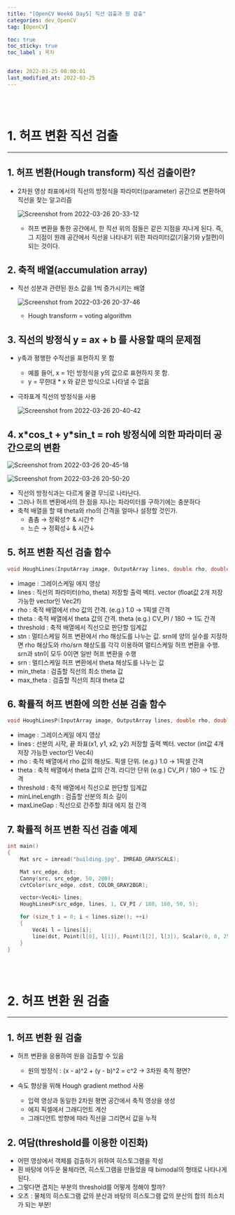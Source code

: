 ```yaml
---
title: "[OpenCV Week6 Day5] 직선 검출과 원 검출"
categories: dev_OpenCV
tag: [OpenCV]

toc: true
toc_sticky: true
toc_label : 목차


date: 2022-03-25 00:00:01
last_modified_at: 2022-03-25
---
```

<br>
<br>

# 1. 허프 변환 직선 검출 
---
## 1. 허프 변환(Hough transform) 직선 검출이란?
* 2차원 영상 좌표에서의 직선의 방정식을 파라미터(parameter) 공간으로 변환하여 직선을 찾는 알고리즘 
    
    ![Screenshot from 2022-03-26 20-33-12](https://user-images.githubusercontent.com/58837749/160237519-4be80abe-c358-4da4-aa23-a42a8e9b8f66.png)

    - 허프 변환을 통한 공간에서, 한 직선 위의 점들은 같은 지점을 지나게 된다. 즉, 그 지점이 원래 공간에서 직선을 나타내기 위한 파라미터값(기울기와 y절편)이 되는 것이다.

## 2. 축적 배열(accumulation array)
* 직선 성분과 관련된 원소 값을 1씩 증가시키는 배열 

    ![Screenshot from 2022-03-26 20-37-46](https://user-images.githubusercontent.com/58837749/160237680-3b6950df-0859-48ab-a4c5-2f4560c66109.png)

    - Hough transform = voting algorithm

## 3. 직선의 방정식 y = ax + b 를 사용할 때의 문제점 
* y축과 평행한 수직선을 표현하지 못 함 
    - 예를 들어, x = 1인 방정식을 y의 값으로 표현하지 못 함.
    - y = 무한대 * x 와 같은 방식으로 나타낼 수 없음
* 극좌표계 직선의 방정식을 사용 

    ![Screenshot from 2022-03-26 20-40-42](https://user-images.githubusercontent.com/58837749/160237765-f0f4e1f1-d2ca-4855-8717-38c4fdb9e959.png)

## 4. x\*cos_t + y\*sin_t = roh 방정식에 의한 파라미터 공간으로의 변환 

![Screenshot from 2022-03-26 20-45-18](https://user-images.githubusercontent.com/58837749/160237931-21befac8-08f1-4a33-8236-54d8cbed4d4e.png)

![Screenshot from 2022-03-26 20-50-20](https://user-images.githubusercontent.com/58837749/160238060-512c2e00-64f7-4dca-9eb4-ed1dda719b26.png)

* 직선의 방정식과는 다르게 물결 무늬로 나타난다. 
* 그러나 허프 변환에서의 한 점을 지나는 파라미터를 구하기에는 충분하다
* 축척 배열을 할 때 theta와 rho의 간격을 얼마나 설정할 것인가.
    - 촘촘 → 정확성↑ & 시간↑
    - 느슨 → 정확성↓ & 시간↓

## 5. 허프 변환 직선 검출 함수 
```cpp
void HoughLines(InputArray image, OutputArray lines, double rho, double theta, int threshold, double srn = 0, double stn = 0, double min_theta = 0, double max_theta = CV_PI);
```
* image : 그레이스케일 에지 영상
* lines : 직선의 파라미터(rho, theta) 저장할 출력 벡터. vector<Vec2f> (float값 2개 저장 가능한 vector인 Vec2f)
* rho : 축적 배열에서 rho 값의 간격. (e.g.) 1.0 → 1픽셀 간격
* theta : 축적 배열에서 theta 값의 간격. theta (e.g.) CV_PI / 180 → 1도 간격
* threshold : 축적 배열에서 직선으로 판단할 임계값
* stn : 멀티스케일 허프 변환에서 rho 해상도를 나누는 값. srn에 양의 실수를 지정하면 rho 해상도와 rho/srn 해상도를 각각 이용하여 멀티스케일 허프 변환을 수행. srn과 stn이 모두 0이면 일반 허프 변환을 수행 
* srn : 멀티스케일 허프 변환에서 theta 해상도를 나누는 값 
* min_theta : 검출할 직선의 최소 theta 값
* max_theta : 검출할 직선의 최대 theta 값 


## 6. 확률적 허프 변환에 의한 선분 검출 함수
```cpp
void HoughLinesP(InputArray image, OutputArray lines, double rho, double theta, int threshold, double minLineLength = 0, double maxLineGap = 0);
```
* image : 그레이스케일 에지 영상
* lines : 선분의 시작, 끝 좌표(x1, y1, x2, y2) 저장할 출력 벡터. vector<Vec4i> (int값 4개 저장 가능한 vector인 Vec4i)
* rho : 축적 배열에서 rho 값의 해상도. 픽셀 단위. (e.g.) 1.0 → 1픽셀 간격
* theta : 축적 배열에서 theta 값의 간격. 라디안 단위 (e.g.) CV_PI / 180 → 1도 간격
* threshold : 축적 배열에서 직선으로 판단할 임계값
* minLineLength : 검출할 선분의 최소 길이
* maxLineGap : 직선으로 간주할 최대 에지 점 간격

## 7. 확률적 허프 변환 직선 검출 예제 
```cpp
int main()
{
    Mat src = imread("building.jpg", IMREAD_GRAYSCALE);

    Mat src_edge, dst;
    Canny(src, src_edge, 50, 200);
    cvtColor(src_edge, cdst, COLOR_GRAY2BGR);

    vector<Vec4i> lines;
    HoughLinesP(src_edge, lines, 1, CV_PI / 180, 160, 50, 5);

    for (size_t i = 0; i < lines.size(); ++i)
    {
        Vec4i l = lines[i];
        line(dst, Point(l[0], l[1]), Point(l[2], l[3]), Scalar(0, 0, 255), 2, LINE_AA);
    }
}
```
<br>
<br>

# 2. 허프 변환 원 검출
---
## 1. 허프 변환 원 검출 
* 허프 변환을 응용하여 원을 검출할 수 있음 
    - 원의 방정식 : (x - a)^2 + (y - b)^2 = c^2 → 3차원 축적 평면?

* 속도 향상을 위해 Hough gradient method 사용
    - 입력 영상과 동일한 2차원 평면 공간에서 축적 영상을 생성 
    - 에지 픽셀에서 그래디언트 계산 
    - 그래디언트 방향에 따라 직선을 그리면서 값을 누적 

## 2. 여담(threshold를 이용한 이진화) 
* 어떤 영상에서 객체를 검출하기 위하여 히스토그램을 작성
* 흰 바탕에 어두운 물체라면, 히스토그램을 만들었을 때 bimodal의 형태로 나타나게 된다.
* 그렇다면 겹치는 부분의 threshold를 어떻게 정해야 할까?
* 오츠 : 물체의 히스토그램 값의 분산과 바탕의 히스토그램 값의 분산의 합의 최소치가 되는 부분!
<br>
<br>
